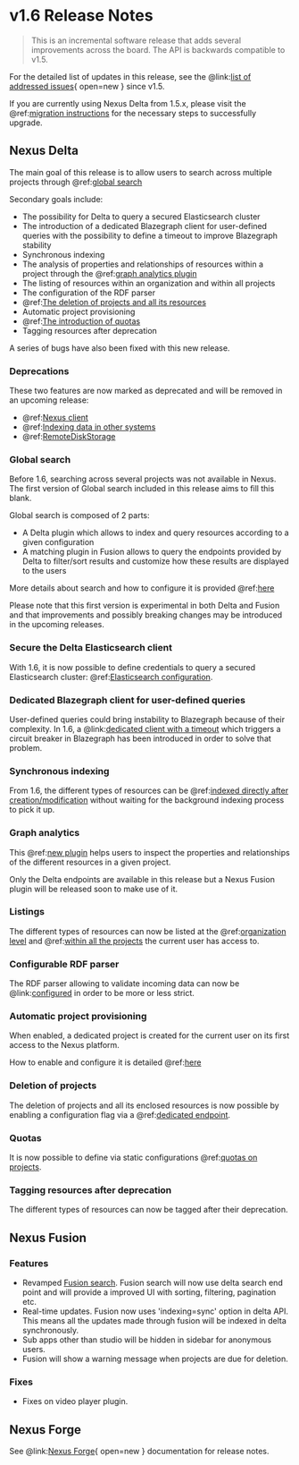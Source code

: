 # v1.6 Release Notes

> This is an incremental software release that adds several improvements across the board. The API is backwards
> compatible to v1.5.

For the detailed list of updates in this release, see the
@link:[list of addressed issues](https://github.com/BlueBrain/nexus/issues?q=is%3Aissue+is%3Aclosed+created%3A2021-05-01..2021-10-13+){ open=new }
since v1.5.

If you are currently using Nexus Delta from 1.5.x, please
visit the @ref:[migration instructions](v1.5-to-v1.6-migration.md) for the necessary steps to successfully upgrade.

## Nexus Delta

The main goal of this release is to allow users to search across multiple projects through @ref:[global search](../getting-started/running-nexus/search-configuration.md)

Secondary goals include:

- The possibility for Delta to query a secured Elasticsearch cluster
- The introduction of a dedicated Blazegraph client for user-defined queries with the possibility to define a timeout to improve Blazegraph stability
- Synchronous indexing
- The analysis of properties and relationships of resources within a project through the @ref:[graph analytics plugin](../delta/api/graph-analytics-api.md)
- The listing of resources within an organization and within all projects
- The configuration of the RDF parser
- @ref:[The deletion of projects and all its resources](../delta/api/projects-api.md#delete)
- Automatic project provisioning
- @ref:[The introduction of quotas](../delta/api/quotas.md)
- Tagging resources after deprecation

A series of bugs have also been fixed with this new release.

### Deprecations

These two features are now marked as deprecated and will be removed in an upcoming release:

- @ref:[Nexus client](../utilities/index.md#nexus-cli)
- @ref:[Indexing data in other systems](../utilities/index.md#indexing-data-in-other-systems)
- @ref:[RemoteDiskStorage](../delta/api/storages-api.md#remote-disk-storage)

### Global search

Before 1.6, searching across several projects was not available in Nexus. The first version of Global search included in this release
aims to fill this blank.

Global search is composed of 2 parts:

- A Delta plugin which allows to index and query resources according to a given configuration
- A matching plugin in Fusion allows to query the endpoints provided by Delta to filter/sort results and customize how these results are displayed to the users

More details about search and how to configure it is provided @ref:[here](../getting-started/running-nexus/search-configuration.md)

Please note that this first version is experimental in both Delta and Fusion and that improvements and possibly breaking
changes may be introduced in the upcoming releases.

### Secure the Delta Elasticsearch client

With 1.6, it is now possible to define credentials to query a secured Elasticsearch cluster: @ref:[Elasticsearch configuration](../getting-started/running-nexus/configuration/index.md#elasticsearch-views-plugin-configuration).

### Dedicated Blazegraph client for user-defined queries

User-defined queries could bring instability to Blazegraph because of their complexity. In 1.6, a @link:[dedicated client with a timeout](https://github.com/BlueBrain/nexus/blob/master/delta/plugins/blazegraph/src/main/resources/blazegraph.conf#L34) which triggers a circuit breaker in Blazegraph has been introduced in order to solve that problem.

### Synchronous indexing

From 1.6, the different types of resources can be @ref:[indexed directly after creation/modification](../delta/api/resources-api.md#indexing) without waiting for the background indexing process to pick it up.

### Graph analytics

This @ref:[new plugin](../delta/api/graph-analytics-api.md) helps users to inspect the properties and relationships of the different resources in a given project.

Only the Delta endpoints are available in this release but a Nexus Fusion plugin will be released soon to make use of it.

### Listings

The different types of resources can now be listed at the @ref:[organization level](../delta/api/resources-api.md#within-an-organization) and @ref:[within all the projects](../delta/api/resources-api.md#within-all-projects) the current user has access to.

### Configurable RDF parser

The RDF parser allowing to validate incoming data can now be @link:[configured](https://github.com/BlueBrain/nexus/blob/master/delta/app/src/main/resources/app.conf#L83) in order to be more or less strict.

### Automatic project provisioning

When enabled, a dedicated project is created for the current user on its first access to the Nexus platform.

How to enable and configure it is detailed @ref:[here](../getting-started/running-nexus/configuration/index.md#automatic-project-provisioning)

### Deletion of projects

The deletion of projects and all its enclosed resources is now possible by enabling a configuration flag via a @ref:[dedicated endpoint](../delta/api/projects-api.md#delete).

### Quotas

It is now possible to define via static configurations @ref:[quotas on projects](../delta/api/quotas.md).

### Tagging resources after deprecation

The different types of resources can now be tagged after their deprecation.

## Nexus Fusion

### Features

- Revamped [Fusion search](https://github.com/BlueBrain/nexus/blob/master/docs/src/main/paradox/docs/fusion/search.md). Fusion search will now use delta search end point and will provide a improved UI with sorting, filtering, pagination etc.
- Real-time updates. Fusion now uses 'indexing=sync' option in delta API. This means all the updates made through fusion will be indexed in delta synchronously.
- Sub apps other than studio will be hidden in sidebar for anonymous users.
- Fusion will show a warning message when projects are due for deletion.

### Fixes

- Fixes on video player plugin.

## Nexus Forge

See @link:[Nexus Forge](https://nexus-forge.readthedocs.io/en/latest/index.html){ open=new } documentation for release notes.
